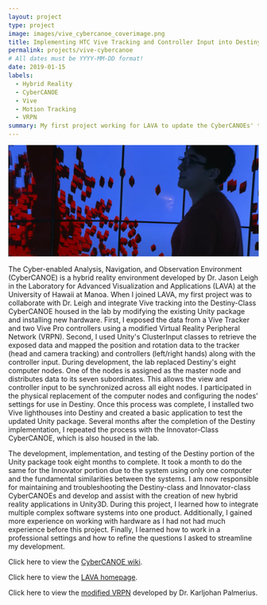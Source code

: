 ```yaml
---
layout: project
type: project
image: images/vive_cybercanoe_coverimage.png
title: Implementing HTC Vive Tracking and Controller Input into Destiny-Class and Innovator-Class CyberCANOEs
permalink: projects/vive-cybercanoe
# All dates must be YYYY-MM-DD format!
date: 2019-01-15
labels:
  - Hybrid Reality
  - CyberCANOE
  - Vive
  - Motion Tracking
  - VRPN
summary: My first project working for LAVA to update the CyberCANOEs' tracking.
---
```


<img class="ui image" src="../images/vive_cybercanoe_banner.png">

The Cyber-enabled Analysis, Navigation, and Observation Environment (CyberCANOE) is a hybrid reality environment developed by Dr. Jason Leigh in the Laboratory for Advanced Visualization and Applications (LAVA) at the University of Hawaii at Manoa. When I joined LAVA, my first project was to collaborate with Dr. Leigh and integrate Vive tracking into the Destiny-Class CyberCANOE housed in the lab by modifying the existing Unity package and installing new hardware. First, I exposed the data from a Vive Tracker and two Vive Pro controllers using a modified Virtual Reality Peripheral Network (VRPN). Second, I used Unity's ClusterInput classes to retrieve the exposed data and mapped the position and rotation data to the tracker (head and camera tracking) and controllers (left/right hands) along with the controller input. During development, the lab replaced Destiny's eight computer nodes. One of the nodes is assigned as the master node and distributes data to its seven subordinates. This allows the view and controller input to be synchronized across all eight nodes. I participated in the physical replacement of the computer nodes and configuring the nodes' settings for use in Destiny. Once this process was complete, I installed two Vive lighthouses into Destiny and created a basic application to test the updated Unity package. Several months after the completion of the Destiny implementation, I repeated the process with the Innovator-Class CyberCANOE, which is also housed in the lab. 

The development, implementation, and testing of the Destiny portion of the Unity package took eight months to complete. It took a month to do the same for the Innovator portion due to the system using only one computer and the fundamental similarities between the systems. I am now responsible for maintaining and troubleshooting the Destiny-class and Innovator-class CyberCANOEs and develop and assist with the creation of new hybrid reality applications in Unity3D. During this project, I learned how to integrate multiple complex software systems into one product. Additionally, I gained more experience on working with hardware as I had not had much experience before this project. Finally, I learned how to work in a professional settings and how to refine the questions I asked to streamline my development. 

Click here to view the [CyberCANOE wiki](https://github.com/uhmlavalab/CyberCANOE/wiki).

Click here to view the [LAVA homepage](https://www.lavaflow.info/).

Click here to view the [modified VRPN](https://gitlab.com/karlun/vrpn-openvr) developed by Dr. Karljohan Palmerius.
